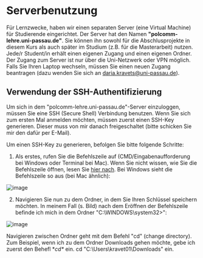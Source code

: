# Serverbenutzung 

Für Lernzwecke, haben wir einen separaten Server (eine Virtual Machine) für Studierende eingerichtet. Der Server hat den Namen **"polcomm-lehre.uni-passau.de"**. Sie können ihn sowohl für die Abschlusprojekte in diesem Kurs als auch später im Studium (z.B. für die Masterarbeit) nutzen. Jede/r Student/in erhält einen eigenen Zugang und einen eigenen Ordner. Der Zugang zum Server ist nur über die Uni-Netzwerk oder VPN möglich. Falls Sie Ihren Laptop wechseln, müssen Sie einen neuen Zugang beantragen (dazu wenden Sie sich an daria.kravets@uni-passau.de).  

## Verwendung der SSH-Authentifizierung

Um sich in dem "polcomm-lehre.uni-passau.de"-Server einzuloggen, müssen Sie eine SSH (Secure Shell) Verbindung benutzen. Wenn Sie sich zum ersten Mal anmelden möchten, müssen zuerst einen SSH-Key generieren. Dieser muss von mir danach freigeschaltet (bitte schicken Sie mir den dafür per E-Mail). 

Um einen SSH-Key zu generieren, befolgen Sie bitte folgende Schritte: 

1. Als erstes, rufen Sie die Befehlszeile auf (CMD/Eingabenaufforderung bei Windows oder Terminal bei Mac). Wenn Sie nicht wissen, wie Sie die Befehlszeile öffnen, lesen Sie [hier nach](https://www.lifewire.com/how-to-open-command-prompt-2618089). Bei Windows sieht die Befehlszeile so aus (bei Mac ähnlich): 

![image](https://user-images.githubusercontent.com/17723168/212761805-b3ee91d7-a07a-4cb2-bbbc-c7e7b677bcd1.png)


2. Navigieren Sie nun zu dem Ordner, in dem Sie Ihren Schlüssel speichern möchten. In meinem Fall (s. Bild) nach dem Eröffnen der Befehlszeile befinde ich mich in dem Ordner "C:\WINDOWS\system32>": 

![image](https://user-images.githubusercontent.com/17723168/212762327-f4df1f26-6568-49e2-ac60-a015a2bc08f7.png)

 Navigieren zwischen Ordner geht mit dem Befehl "cd" (change directory). Zum Beispiel, wenn ich zu dem Ordner Downloads gehen möchte, gebe ich zuerst den Behefl **cd\**
 ein. cd "C:\Users\kravet01\Downloads" ein.    



